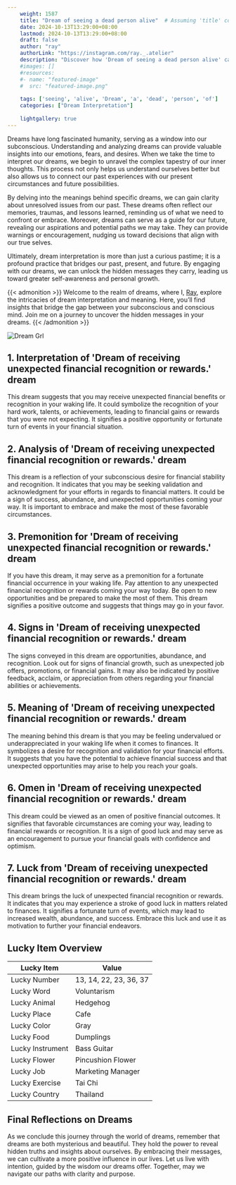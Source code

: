 ```yaml
---
    weight: 1587
    title: "Dream of seeing a dead person alive"  # Assuming 'title' column exists
    date: 2024-10-13T13:29:00+08:00
    lastmod: 2024-10-13T13:29:00+08:00
    draft: false
    author: "ray"
    authorLink: "https://instagram.com/ray._.atelier"
    description: "Discover how 'Dream of seeing a dead person alive' can interpret your future and uncover its significant meanings in your life."
    #images: []
    #resources:
    #- name: "featured-image"
    #  src: "featured-image.png"
    
    tags: ['seeing', 'alive', 'Dream', 'a', 'dead', 'person', 'of']
    categories: ["Dream Interpretation"]
    
    lightgallery: true
---
```

    
Dreams have long fascinated humanity, serving as a window into our subconscious. Understanding and analyzing dreams can provide valuable insights into our emotions, fears, and desires. When we take the time to interpret our dreams, we begin to unravel the complex tapestry of our inner thoughts. This process not only helps us understand ourselves better but also allows us to connect our past experiences with our present circumstances and future possibilities.

By delving into the meanings behind specific dreams, we can gain clarity about unresolved issues from our past. These dreams often reflect our memories, traumas, and lessons learned, reminding us of what we need to confront or embrace. Moreover, dreams can serve as a guide for our future, revealing our aspirations and potential paths we may take. They can provide warnings or encouragement, nudging us toward decisions that align with our true selves.

Ultimately, dream interpretation is more than just a curious pastime; it is a profound practice that bridges our past, present, and future. By engaging with our dreams, we can unlock the hidden messages they carry, leading us toward greater self-awareness and personal growth.

{{< admonition >}}
Welcome to the realm of dreams, where I, [Ray](https://instagram.com/ray._.atelier), explore the intricacies of dream interpretation and meaning. Here, you’ll find insights that bridge the gap between your subconscious and conscious mind. Join me on a journey to uncover the hidden messages in your dreams.
{{< /admonition >}}

![Dream Grl](https://cdn.pixabay.com/photo/2017/11/02/03/35/gothic-2910057_1280.jpg "Dream Grl")

## 1. Interpretation of 'Dream of receiving unexpected financial recognition or rewards.' dream
 This dream suggests that you may receive unexpected financial benefits or recognition in your waking life. It could symbolize the recognition of your hard work, talents, or achievements, leading to financial gains or rewards that you were not expecting. It signifies a positive opportunity or fortunate turn of events in your financial situation.

## 2. Analysis of 'Dream of receiving unexpected financial recognition or rewards.' dream
 This dream is a reflection of your subconscious desire for financial stability and recognition. It indicates that you may be seeking validation and acknowledgment for your efforts in regards to financial matters. It could be a sign of success, abundance, and unexpected opportunities coming your way. It is important to embrace and make the most of these favorable circumstances.

## 3. Premonition for 'Dream of receiving unexpected financial recognition or rewards.' dream
 If you have this dream, it may serve as a premonition for a fortunate financial occurrence in your waking life. Pay attention to any unexpected financial recognition or rewards coming your way today. Be open to new opportunities and be prepared to make the most of them. This dream signifies a positive outcome and suggests that things may go in your favor.

## 4. Signs in 'Dream of receiving unexpected financial recognition or rewards.' dream
 The signs conveyed in this dream are opportunities, abundance, and recognition. Look out for signs of financial growth, such as unexpected job offers, promotions, or financial gains. It may also be indicated by positive feedback, acclaim, or appreciation from others regarding your financial abilities or achievements.

## 5. Meaning of 'Dream of receiving unexpected financial recognition or rewards.' dream
 The meaning behind this dream is that you may be feeling undervalued or underappreciated in your waking life when it comes to finances. It symbolizes a desire for recognition and validation for your financial efforts. It suggests that you have the potential to achieve financial success and that unexpected opportunities may arise to help you reach your goals.

## 6. Omen in 'Dream of receiving unexpected financial recognition or rewards.' dream
 This dream could be viewed as an omen of positive financial outcomes. It signifies that favorable circumstances are coming your way, leading to financial rewards or recognition. It is a sign of good luck and may serve as an encouragement to pursue your financial goals with confidence and optimism.

## 7. Luck from 'Dream of receiving unexpected financial recognition or rewards.' dream
 This dream brings the luck of unexpected financial recognition or rewards. It indicates that you may experience a stroke of good luck in matters related to finances. It signifies a fortunate turn of events, which may lead to increased wealth, abundance, and success. Embrace this luck and use it as motivation to further your financial endeavors.

## Lucky Item Overview
| Lucky Item          | Value              |
|---------------|--------------------|
| Lucky Number        | 13, 14, 22, 23, 36, 37  |
| Lucky Word          | Voluntarism |
| Lucky Animal        | Hedgehog |
| Lucky Place         | Cafe     |
| Lucky Color         | Gray     |
| Lucky Food          | Dumplings      |
| Lucky Instrument    | Bass Guitar |
| Lucky Flower        | Pincushion Flower    |
| Lucky Job           | Marketing Manager       |
| Lucky Exercise      | Tai Chi  |
| Lucky Country       | Thailand    |


##  Final Reflections on Dreams

As we conclude this journey through the world of dreams, remember that dreams are both mysterious and beautiful. They hold the power to reveal hidden truths and insights about ourselves. By embracing their messages, we can cultivate a more positive influence in our lives. Let us live with intention, guided by the wisdom our dreams offer. Together, may we navigate our paths with clarity and purpose.
